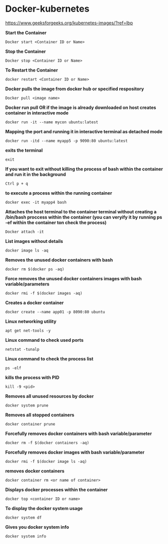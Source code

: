 # Docker-kubernetes
https://www.geeksforgeeks.org/kubernetes-images/?ref=lbp

**Start the Container**
```
Docker start <Container ID or Name>
```
**Stop the Container**
```
Docker stop <Container ID or Name>
```
**To Restart the Container**
```
docker restart <Container ID or Name>
```

**Docker pulls the image from docker hub or specified respository**
```
Docker pull <image name>
```

**Docker run pull OR if the image is already downloaded on host creates container in interactive mode**
```
docker run -it --name mycon ubuntu:latest
```

**Mapping the port and running it in interactive terminal as detached mode**
```
docker run -itd --name myapp5 -p 9090:80 ubuntu:latest
```
**exits the terminal**
```
exit
```
**If you want to exit without killing the process of bash within the container and run it in the background**
```
Ctrl p + q
```
**to execute a process within the running container**
```
docker exec -it myapp4 bash
```
**Attaches the host terminal to the container terminal without creating a /bin/bash proccess within the container (you can veryify it by running ps -ef within the container ton check the process)**
```
Docker attach -it
```
**List images without details**
```
docker image ls -aq
```
**Removes the unused docker containers with bash**
```
docker rm $(docker ps -aq)
```
**Force removes the unused docker containers images with bash variable/parameters**
```
docker rmi -f $(docker images -aq)
```
**Creates a docker container**
```
docker create --name app01 -p 8090:80 ubuntu 
```
**Linux networking utility**
```
apt get net-tools -y
```
**Linux command to check used ports**
```
netstat -tunalp
```
**Linux command to check the process list**
```
ps -elf
```
**kills the process with PID**
```
kill -9 <pid>
```
**Removes all unused resources by docker**
```
docker system prune 
```
**Removes all stopped containers**
```
docker container prune 
```
**Forcefully removes docker containers with bash variable/parameter**
```
docker rm -f $(docker containers -aq)
```
**Forcefully removes docker images with bash variable/parameter**
```
docker rmi -f $(docker image ls -aq)
```
**removes docker containers**
```
docker container rm <or name of container>
```
**Displays docker processes within the container**
```
docker top <container ID or name>
```
**To display the docker system usage**
```
docker system df 
```
**Gives you docker system info**
```
docker system info
```
```
```
```

